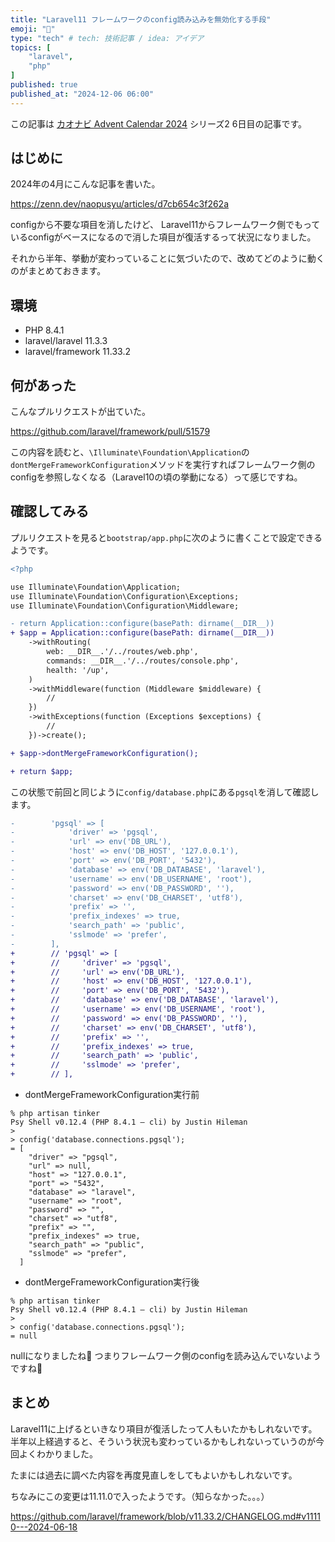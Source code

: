 ```yaml
---
title: "Laravel11 フレームワークのconfig読み込みを無効化する手段"
emoji: "🙆"
type: "tech" # tech: 技術記事 / idea: アイデア
topics: [
    "laravel",
    "php"
]
published: true
published_at: "2024-12-06 06:00"
---
```


この記事は [カオナビ Advent Calendar 2024](https://qiita.com/advent-calendar/2024/kaonavi) シリーズ2 6日目の記事です。

## はじめに

2024年の4月にこんな記事を書いた。

https://zenn.dev/naopusyu/articles/d7cb654c3f262a

configから不要な項目を消したけど、
Laravel11からフレームワーク側でもっているconfigがベースになるので消した項目が復活するって状況になりました。

それから半年、挙動が変わっていることに気づいたので、改めてどのように動くのがまとめておきます。

## 環境

- PHP 8.4.1
- laravel/laravel 11.3.3
- laravel/framework 11.33.2

## 何があった

こんなプルリクエストが出ていた。

https://github.com/laravel/framework/pull/51579

この内容を読むと、`\Illuminate\Foundation\Application`の`dontMergeFrameworkConfiguration`メソッドを実行すればフレームワーク側のconfigを参照しなくなる（Laravel10の頃の挙動になる）って感じですね。

## 確認してみる

プルリクエストを見ると`bootstrap/app.php`に次のように書くことで設定できるようです。

```diff php:bootstrap/app.php
<?php

use Illuminate\Foundation\Application;
use Illuminate\Foundation\Configuration\Exceptions;
use Illuminate\Foundation\Configuration\Middleware;

- return Application::configure(basePath: dirname(__DIR__))
+ $app = Application::configure(basePath: dirname(__DIR__))
    ->withRouting(
        web: __DIR__.'/../routes/web.php',
        commands: __DIR__.'/../routes/console.php',
        health: '/up',
    )
    ->withMiddleware(function (Middleware $middleware) {
        //
    })
    ->withExceptions(function (Exceptions $exceptions) {
        //
    })->create();

+ $app->dontMergeFrameworkConfiguration();

+ return $app;

```

この状態で前回と同じように`config/database.php`にある`pgsql`を消して確認します。

```diff php:config/database.php
-        'pgsql' => [
-            'driver' => 'pgsql',
-            'url' => env('DB_URL'),
-            'host' => env('DB_HOST', '127.0.0.1'),
-            'port' => env('DB_PORT', '5432'),
-            'database' => env('DB_DATABASE', 'laravel'),
-            'username' => env('DB_USERNAME', 'root'),
-            'password' => env('DB_PASSWORD', ''),
-            'charset' => env('DB_CHARSET', 'utf8'),
-            'prefix' => '',
-            'prefix_indexes' => true,
-            'search_path' => 'public',
-            'sslmode' => 'prefer',
-        ],
+        // 'pgsql' => [
+        //     'driver' => 'pgsql',
+        //     'url' => env('DB_URL'),
+        //     'host' => env('DB_HOST', '127.0.0.1'),
+        //     'port' => env('DB_PORT', '5432'),
+        //     'database' => env('DB_DATABASE', 'laravel'),
+        //     'username' => env('DB_USERNAME', 'root'),
+        //     'password' => env('DB_PASSWORD', ''),
+        //     'charset' => env('DB_CHARSET', 'utf8'),
+        //     'prefix' => '',
+        //     'prefix_indexes' => true,
+        //     'search_path' => 'public',
+        //     'sslmode' => 'prefer',
+        // ],
```

- dontMergeFrameworkConfiguration実行前

```
% php artisan tinker
Psy Shell v0.12.4 (PHP 8.4.1 — cli) by Justin Hileman
> 
> config('database.connections.pgsql');
= [
    "driver" => "pgsql",
    "url" => null,
    "host" => "127.0.0.1",
    "port" => "5432",
    "database" => "laravel",
    "username" => "root",
    "password" => "",
    "charset" => "utf8",
    "prefix" => "",
    "prefix_indexes" => true,
    "search_path" => "public",
    "sslmode" => "prefer",
  ]
```

- dontMergeFrameworkConfiguration実行後

```
% php artisan tinker
Psy Shell v0.12.4 (PHP 8.4.1 — cli) by Justin Hileman
> 
> config('database.connections.pgsql');
= null
```

nullになりましたね🎉
つまりフレームワーク側のconfigを読み込んでいないようですね🎉

## まとめ

Laravel11に上げるといきなり項目が復活したって人もいたかもしれないです。
半年以上経過すると、そういう状況も変わっているかもしれないっていうのが今回よくわかりました。

たまには過去に調べた内容を再度見直しをしてもよいかもしれないです。

ちなみにこの変更は11.11.0で入ったようです。（知らなかった。。。）

https://github.com/laravel/framework/blob/v11.33.2/CHANGELOG.md#v11110---2024-06-18
